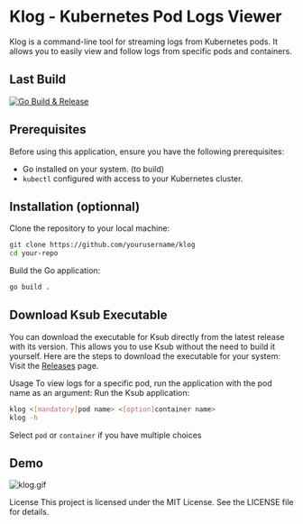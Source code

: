 # Klog - Kubernetes Pod Logs Viewer
Klog is a command-line tool for streaming logs from Kubernetes pods. It allows you to easily view and follow logs from specific pods and containers.

## Last Build
[![Go Build & Release](https://github.com/VegaCorporoptions/klog/actions/workflows/go.yml/badge.svg?branch=main)](https://github.com/VegaCorporoptions/klog/actions/workflows/go.yml)

## Prerequisites

Before using this application, ensure you have the following prerequisites:

- Go installed on your system. (to build)
- `kubectl` configured with access to your Kubernetes cluster.

## Installation (optionnal)
Clone the repository to your local machine:

```bash
git clone https://github.com/yourusername/klog
cd your-repo
```

Build the Go application:
```bash
go build .
```

## Download Ksub Executable
You can download the executable for Ksub directly from the latest release with its version. This allows you to use Ksub without the need to build it yourself. Here are the steps to download the executable for your system:
Visit the [Releases](https://github.com/VegaCorporoptions/Klog/releases/latest) page.

Usage
To view logs for a specific pod, run the application with the pod name as an argument:
Run the Ksub application:
```bash
klog <[mandatory]pod name> <[option]container name>
klog -h
```
Select `pod` or `container` if you have multiple choices

## Demo
![klog.gif](https://github.com/VegaCorporoptions/Klog/blob/main/klog.gif?raw=true)

License
This project is licensed under the MIT License. See the LICENSE file for details.

